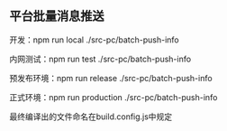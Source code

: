 ## 平台批量消息推送

开发：npm run local ./src-pc/batch-push-info

内网测试：npm run test ./src-pc/batch-push-info

预发布环境：npm run release ./src-pc/batch-push-info

正式环境：npm run production ./src-pc/batch-push-info

最终编译出的文件命名在build.config.js中规定

